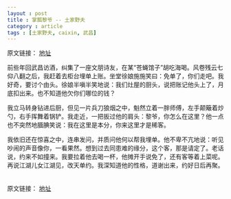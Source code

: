 ```yaml
---
layout : post
title : 掌瓢黎爷 -- 土家野夫
category : article
tags : [土家野夫, caixin, 武昌]
---
```


原文链接： [地址](http://yefu.blog.caixin.com/archives/45549)

前些年回武昌访酒，纠集了一座文朋诗友，在某“苍蝇馆子”胡吃海喝。风卷残云七仰八翻之后，我赶着去柜台埋单上账。坐堂徐娘施施笑曰：免单了，你们走吧。我好奇，要讨个由头。徐娘半嗔半笑地说：我们灶屋的厨头，说把账记他头上了，月底扣出来。也不知道他欠你们哪位的钱？

我立马转身钻进后厨，但见一片兵刀狼烟之中，魁然立着一胖师傅，左手颠簸着炒勺，右手挥舞着锅铲。我走近，一把扳过他的肩头：黎爷，你怎么在这里？他一点也不突然地腼腆笑说：我在这里是本分，你来这里才是稀客。

我依旧还在惊喜之中，连串发问，并质问他何以帮我埋单。他不卑不亢地说：听见吵闹的声音像你，一看果然。想到过去同患难的缘分，这个客，那是请定了。老话说，约来不如撞来。我要拉着他去喝一杯，他摊开手说免了，还有客等着上菜呢。再说江湖儿女江湖见，改天单约。我深知道他的性格，道谢出来，约好日后再聚。
　　

原文链接： [地址](http://yefu.blog.caixin.com/archives/45549)